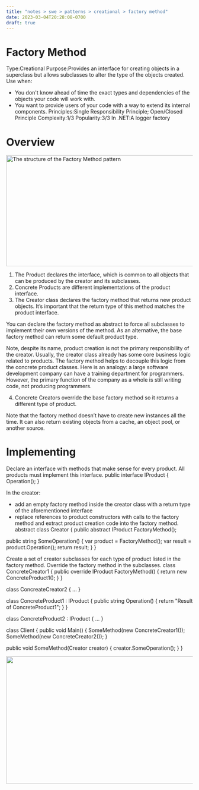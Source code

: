 ```yaml
---
title: "notes > swe > patterns > creational > factory method"
date: 2023-03-04T20:28:08-0700
draft: true
---
```

# Factory Method
Type:Creational
Purpose:Provides an interface for creating objects in a superclass but allows subclasses to alter the type of
the objects created.
Use when:
- You don't know ahead of time the exact types and dependencies of the objects your code will work with.
- You want to provide users of your code with a way to extend its internal components.
Principles:Single Responsibility Principle; Open/Closed Principle
Complexity:1/3
Popularity:3/3
In .NET:A logger factory

# Overview
<img src="media/Creational_Factory-Method-image1.png" style="width:5.40833in;height:3.10833in" alt="The structure of the Factory Method pattern" />

1.  The Product declares the interface, which is common to all objects that can be produced by the creator and its subclasses.
2.  Concrete Products are different implementations of the product interface.
3.  The Creator class declares the factory method that returns new product objects. It’s important that the return type of this method matches the product interface.

You can declare the factory method as abstract to force all subclasses to implement their own versions of the method. As an alternative, the base factory method can return some default product type.

Note, despite its name, product creation is not the primary responsibility of the creator. Usually, the creator class already has some core business logic related to products. The factory method helps to decouple this logic from the concrete product classes. Here is an analogy: a large software development company can have a training department for programmers. However, the primary function of the company as a whole is still writing code, not producing programmers.

4.  Concrete Creators override the base factory method so it returns a different type of product.

Note that the factory method doesn’t have to create new instances all the time. It can also return existing objects from a cache, an object pool, or another source.

# Implementing
Declare an interface with methods that make sense for every product. All products must implement this interface.
public interface IProduct
{
Operation();
}

In the creator:
- add an empty factory method inside the creator class with a return type of the aforementioned interface
- replace references to product constructors with calls to the factory method and extract product creation code into the factory method.
abstract class Creator
{
public abstract IProduct FactoryMethod();

public string SomeOperation()
{
var product = FactoryMethod();
var result = product.Operation();
return result;
}
}

Create a set of creator subclasses for each type of product listed in the factory method. Override the factory method in the subclasses.
class ConcreteCreator1
{
public override IProduct FactoryMethod()
{
return new ConcreteProduct1();
}
}

class ConcreateCreator2 { … }

class ConcreteProduct1 : IProduct
{
public string Operation()
{
return "Result of ConcreteProduct1";
}
}

class ConcreteProduct2 : IProduct { … }

class Client
{
public void Main()
{
SomeMethod(new ConcreteCreator1());
SomeMethod(new ConcreteCreator2());
}

public void SomeMethod(Creator creator)
{
creator.SomeOperation();
}
}

<img src="media/Creational_Factory-Method-image2.png" style="width:5.25833in;height:3.575in" />
